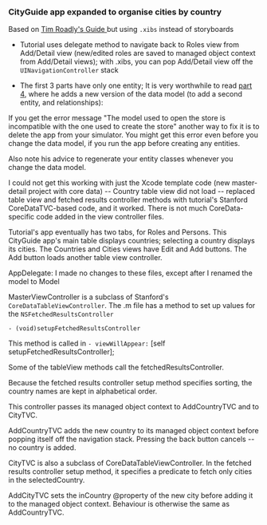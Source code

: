 ### CityGuide app expanded to organise cities by country

Based on [Tim Roadly's Guide ][2] but using `.xibs` instead of storyboards

- Tutorial uses delegate method to navigate back to Roles view from Add/Detail view (new/edited roles are saved to managed object context from Add/Detail views); with .xibs, you can pop Add/Detail view off the `UINavigationController` stack

- The first 3 parts have only one entity; It is very worthwhile to read [part 4][1], where he adds a new version of the data model (to add a second entity, and relationships):
        
If you get the error message "The model used to open the store is incompatible with the one used to create the store" another way to fix it is to delete the app from your simulator. You might get this error even before you change the data model, if you run the app before creating any entities.

Also note his advice to regenerate your entity classes whenever you change the data model.

I could not get this working with just the Xcode template code (new master-detail project with core data) -- Country table view did not load -- replaced table view and fetched results controller methods with tutorial's Stanford CoreDataTVC-based code, and it worked. There is not much CoreData-specific code added in the view controller files. 

Tutorial's app eventually has two tabs, for Roles and Persons. This CityGuide app's main table displays countries; selecting a country displays its cities. The Countries and Cities views have Edit and Add buttons. The Add button loads another table view controller.

AppDelegate: I made no changes to these files, except after I renamed the model to Model

MasterViewController is a subclass of Stanford's `CoreDataTableViewController`. The .m file has a method to set up values for the `NSFetchedResultsController` 

    - (void)setupFetchedResultsController

This method is called in `- viewWillAppear:` [self setupFetchedResultsController];

Some of the tableView methods call the fetchedResultsController.

Because the fetched results controller setup method specifies sorting, the country names are kept in alphabetical order.

This controller passes its managed object context to AddCountryTVC and to CityTVC.

AddCountryTVC adds the new country to its managed object context before popping itself off the navigation stack. Pressing the back button cancels -- no country is added. 

CityTVC is also a subclass of CoreDataTableViewController. In the fetched results controller setup method, it specifies a predicate to fetch only cities in the selectedCountry.

AddCityTVC sets the inCountry @property of the new city before adding it to the managed object context. Behaviour is otherwise the same as AddCountryTVC.

[1]: http://timroadley.com/2012/02/19/core-data-basics-part-4-relationships
[2]: http://timroadley.com/2012/02/09/core-data-basics-part-1-storyboards-delegation/